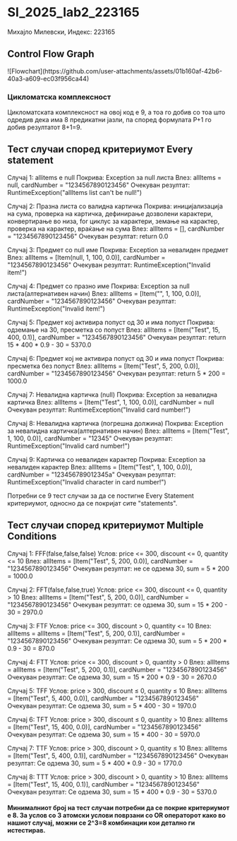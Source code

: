 # SI_2025_lab2_223165

Михајло Милевски, Индекс: 223165

<h2>Control Flow Graph</h2>
![Flowchart](https://github.com/user-attachments/assets/01b160af-42b6-40a3-a609-ec03f956ca44)

<h3>Цикломатска комплексност</h3>
Цикломатската комплексност на овој код е 9, а тоа го добив со тоа што одредив дека има 8 предикатни јазли, па според формулата P+1 го добив резултатот 8+1=9.

<h2>Тест случаи според критериумот Every statement</h2>

Случај 1: allitems e null
  Покрива: Exception за null листа
  Влез: allItems = null, cardNumber = "1234567890123456"
  Очекуван резултат: RuntimeException("allItems list can't be null!")

Случај 2: Празна листа со валидна картичка
  Покрива: иницијализација на сума, проверка на картичка, дефинирање дозволени карактери, конвертирање во низа, for циклус за карактери, земање на карактер, проверка на карактер, враќање на сума
  Влез: allItems = [], cardNumber = "1234567890123456"
  Очекуван резултат: return 0.0

Случај 3: Предмет со null име
  Покрива: Exception за невалиден предмет
  Влез: allItems = [Item(null, 1, 100, 0.0)], 
        cardNumber = "1234567890123456"
  Очекуван резултат: RuntimeException("Invalid item!")

Случај 4: Предмет со празно име
  Покрива: Exception за null листа(алтернативен начин)
  Влез: allItems = [Item("", 1, 100, 0.0)], 
        cardNumber = "1234567890123456"
  Очекуван резултат: RuntimeException("Invalid item!")

Случај 5: Предмет кој активира попуст од 30 и има попуст
  Покрива: одземање на 30, пресметка со попуст
  Влез: allItems = [Item("Test", 15, 400, 0.1)], 
        cardNumber = "1234567890123456"
  Очекуван резултат: return 15 * 400 * 0.9 - 30 = 5370.0

Случај 6: Предмет кој не активира попуст од 30 и има попуст
  Покрива: пресметка без попуст
  Влез: allItems = [Item("Test", 5, 200, 0.0)], 
        cardNumber = "1234567890123456"
  Очекуван резултат: return 5 * 200 = 1000.0

Случај 7: Невалидна картичка (null)
  Покрива: Exception за невалидна картичка
  Влез: allItems = [Item("Test", 1, 100, 0.0)], 
        cardNumber = null
  Очекуван резултат: RuntimeException("Invalid card number!")

Случај 8: Невалидна картичка (погрешна должина)
  Покрива: Exception за невалидна картичка(алтернативен начин)
  Влез: allItems = [Item("Test", 1, 100, 0.0)], 
        cardNumber = "12345"
  Очекуван резултат: RuntimeException("Invalid card number!")

Случај 9: Картичка со невалиден карактер
  Покрива: Exception за невалиден карактер
  Влез: allItems = [Item("Test", 1, 100, 0.0)], 
        cardNumber = "123456789012345a"
  Очекуван резултат: RuntimeException("Invalid character in card number!")

Потребни се 9 тест случаи за да се постигне Every Statement критериумот, односно да се покријат сите "statements".

<h2>Тест случаи според критериумот Multiple Conditions</h2>

Случај 1: FFF(false,false,false)
  Услов: price <= 300, discount <= 0, quantity <= 10
  Влез: allItems = [Item("Test", 5, 200, 0.0)], 
        cardNumber = "1234567890123456"
  Очекуван резултат: не се одзема 30, sum = 5 * 200 = 1000.0

Случај 2: FFT(false,false,true)
  Услов: price <= 300, discount <= 0, quantity > 10
  Влез: allItems = [Item("Test", 5, 200, 0.0)], 
        cardNumber = "1234567890123456"
  Очекуван резултат: се одзема 30, sum = 15 * 200 - 30 = 2970.0

Случај 3: FTF
  Услов: price <= 300, discount > 0, quantity <= 10
  Влез: allItems = allItems = [Item("Test", 5, 200, 0.1)], 
        cardNumber = "1234567890123456"
  Очекуван резултат: Се одзема 30, sum = 5 * 200 * 0.9 - 30 = 870.0

Случај 4: FTT
  Услов: price <= 300, discount > 0, quantity > 0 
  Влез: allItems = allItems = [Item("Test", 5, 200, 0.1)], 
        cardNumber = "1234567890123456"
  Очекуван резултат: Се одзема 30, sum = 15 * 200 * 0.9 - 30 = 2670.0

Случај 5: TFF
  Услов: price > 300, discount ≤ 0, quantity ≤ 10
  Влез: allItems = [Item("Test", 5, 400, 0.0)], 
        cardNumber = "1234567890123456"
  Очекуван резултат: Се одзема 30, sum = 5 * 400 - 30 = 1970.0

Случај 6: TFT
  Услов:  price > 300, discount ≤ 0, quantity > 10
  Влез: allItems = [Item("Test", 15, 400, 0.0)], 
        cardNumber = "1234567890123456"
  Очекуван резултат:  Се одзема 30, sum = 15 * 400 - 30 = 5970.0

Случај 7: TTF
  Услов: price > 300, discount > 0, quantity ≤ 10
  Влез: allItems = [Item("Test", 5, 400, 0.1)], 
        cardNumber = "1234567890123456"
  Очекуван резултат: Се одзема 30, sum = 5 * 400 * 0.9 - 30 = 1770.0

Случај 8: TTT
  Услов: price > 300, discount > 0, quantity > 10
  Влез: allItems = [Item("Test", 15, 400, 0.1)], 
        cardNumber = "1234567890123456"
  Очекуван резултат: Се одзема 30, sum = 15 * 400 * 0.9 - 30 = 5370.0

<h4>Минималниот број на тест случаи потребни да се покрие критериумот е 8. За услов со 3 атомски услови поврзани со OR операторот како во нашиот случај, можни се 2^3=8 комбинации кои детално ги истестирав.</h4>  

  

